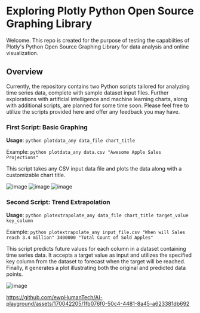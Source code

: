 # Exploring Plotly Python Open Source Graphing Library 

Welcome. This repo is created for the purpose of testing the capabiities of Plotly's Python Open Source Graphing Library for data analysis and online visualization. 

## Overview

Currently, the repository contains two Python scripts tailored for analyzing time series data, complete with sample dataset input files. Further explorations with artificial intelligence and machine learning charts, along with additional scripts, are planned for some time soon. Please feel free to utilize the scripts provided here and offer any feedback you may have.

### First Script: Basic Graphing

**Usage**: `python plotdata_any data_file chart_title`

Example: `python plotdata_any data.csv "Awesome Apple Sales Projections"`

This script takes any CSV input data file and plots the data along with a customizable chart title.

![image](https://github.com/ewpHumanTech/AI-playground/assets/170042205/1b468aab-4fec-40ed-a53b-6a033a1c309b)
![image](https://github.com/ewpHumanTech/AI-playground/assets/170042205/3ec186f0-8c69-46d5-9044-3bfe7d8c5f6b)
![image](https://github.com/ewpHumanTech/AI-playground/assets/170042205/005ea0f3-4363-40d6-8e39-37c2743182d7)

### Second Script: Trend Extrapolation

**Usage**: `python plotextrapolate_any data_file chart_title target_value key_column`

Example: `python plotextrapolate_any input_file.csv "When will Sales reach 3.4 million" 3400000 "Total Count of Sold Apples"`

This script predicts future values for each column in a dataset containing time series data. It accepts a target value as input and utilizes the specified key column from the dataset to forecast when the target will be reached. Finally, it generates a plot illustrating both the original and predicted data points.

![image](https://github.com/ewpHumanTech/AI-playground/assets/170042205/ac4d0f8f-811b-43c2-af43-8640ba52cdf3)

https://github.com/ewpHumanTech/AI-playground/assets/170042205/1fb076f0-50c4-4481-8a45-a623381db692



